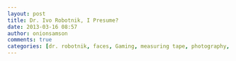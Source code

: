 ```yaml
---
layout: post
title: Dr. Ivo Robotnik, I Presume?
date: 2013-03-16 08:57
author: onionsamson
comments: true
categories: [dr. robotnik, faces, Gaming, measuring tape, photography, Sega, sonic the hedgehog]
---
```

<div class="
          image-block-outer-wrapper
          layout-caption-hidden
          design-layout-inline
          
          
          
        ">

      

      
        <figure class="sqs-block-image-figure">
          
        
        

        
          
            
              <span class="v6-visually-hidden">View fullsize</span>
              
          <div class="
                image-block-wrapper
                
          
        
                
              ">
            <img src="http://onionsamson.files.wordpress.com/2013/03/300de-robotnik-tape.jpg" alt="Robotnik-tape.jpg" /><img class="thumb-image" alt="Robotnik-tape.jpg" />
          </div>
        
            
          
        

        
      
        </figure>
      

    </div>

